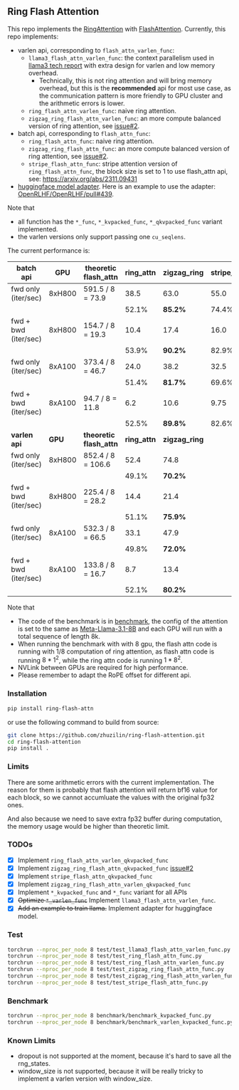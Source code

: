 ## Ring Flash Attention

This repo implements the [RingAttention](https://github.com/lhao499/RingAttention) with [FlashAttention](https://github.com/Dao-AILab/flash-attention). Currently, this repo implements:

- varlen api, corresponding to `flash_attn_varlen_func`:
  - `llama3_flash_attn_varlen_func`: the context parallelism used in [llama3 tech report](https://arxiv.org/abs/2407.21783) with extra design for varlen and low memory overhead.
    - Technically, this is not ring attention and will bring memory overhead, but this is the **recommended** api for most use case, as the communication pattern is more friendly to GPU cluster and the arithmetic errors is lower.
  - `ring_flash_attn_varlen_func`:  naive ring attention.
  - `zigzag_ring_flash_attn_varlen_func`: an more compute balanced version of ring attention, see  [issue#2](https://github.com/zhuzilin/ring-flash-attention/issues/2).
- batch api, corresponding to `flash_attn_func`:
  - `ring_flash_attn_func`: naive ring attention.
  - `zigzag_ring_flash_attn_func`: an more compute balanced version of ring attention, see  [issue#2](https://github.com/zhuzilin/ring-flash-attention/issues/2).
  - `stripe_flash_attn_func`: stripe attention version of `ring_flash_attn_func`, the block size is set to 1 to use flash_attn api, see: https://arxiv.org/abs/2311.09431
- [huggingface model adapter](ring_flash_attn/adapters/hf_adapter.py). Here is an example to use the adapter: [OpenRLHF/OpenRLHF/pull#439](https://github.com/OpenRLHF/OpenRLHF/pull/439/files).

Note that

- all function has the `*_func`, `*_kvpacked_func`, `*_qkvpacked_func` variant implemented.
- the varlen versions only support passing one `cu_seqlens`.

The current performance is:

| batch api            | GPU     | theoretic<br />flash_attn     | ring_attn     | zigzag_ring     | stripe_attn |
| -------------------- | ------- | ----------------------------- | ------------- | --------------- | ----------- |
| fwd only (iter/sec)  | 8xH800  | 591.5 / 8 = 73.9              | 38.5          | 63.0            | 55.0        |
|                      |         |                               | 52.1%         | **85.2%**       | 74.4%       |
| fwd + bwd (iter/sec) | 8xH800  | 154.7 / 8 = 19.3              | 10.4          | 17.4            | 16.0        |
|                      |         |                               | 53.9%         | **90.2%**       | 82.9%       |
| fwd only (iter/sec)  | 8xA100  | 373.4 / 8 = 46.7              | 24.0          | 38.2            | 32.5        |
|                      |         |                               | 51.4%         | **81.7%**       | 69.6%       |
| fwd + bwd (iter/sec) | 8xA100  | 94.7 / 8 = 11.8               | 6.2           | 10.6            | 9.75        |
|                      |         |                               | 52.5%         | **89.8%**       | 82.6%       |
| **varlen api**       | **GPU** | **theoretic<br />flash_attn** | **ring_attn** | **zigzag_ring** |             |
| fwd only (iter/sec)  | 8xH800  | 852.4 / 8 = 106.6             | 52.4          | 74.8            |             |
|                      |         |                               | 49.1%         | **70.2%**       |             |
| fwd + bwd (iter/sec) | 8xH800  | 225.4 / 8 = 28.2              | 14.4          | 21.4            |             |
|                      |         |                               | 51.1%         | **75.9%**       |             |
| fwd only (iter/sec)  | 8xA100  | 532.3 / 8 = 66.5              | 33.1          | 47.9            |             |
|                      |         |                               | 49.8%         | **72.0%**       |             |
| fwd + bwd (iter/sec) | 8xA100  | 133.8 / 8 = 16.7              | 8.7           | 13.4            |             |
|                      |         |                               | 52.1%         | **80.2%**       |             |

Note that

- The code of the benchmark is in [benchmark](benchmark/), the config of the attention is set to the same as [Meta-Llama-3.1-8B](https://huggingface.co/NousResearch/Meta-Llama-3.1-8B/blob/main/config.json) and each GPU will run with a total sequence of length 8k.
- When running the benchmark with with 8 gpu, the flash attn code is running with 1/8 computation of ring attention, as flash attn code is running $8*1^2$, while the ring attn code is running $1*8^2$.
- NVLink between GPUs are required for high performance.
- Please remember to adapt the RoPE offset for different api.

### Installation

```bash
pip install ring-flash-attn
```

or use the following command to build from source:

```bash
git clone https://github.com/zhuzilin/ring-flash-attention.git
cd ring-flash-attention
pip install .
```

### Limits

There are some arithmetic errors with the current implementation. The reason for them is probably that flash attention will return bf16 value for each block, so we cannot accumluate the values with the original fp32 ones.

And also because we need to save extra fp32 buffer during computation, the memory usage would be higher than theoretic limit.

### TODOs

- [x] Implement `ring_flash_attn_varlen_qkvpacked_func`
- [x] Implement `zigzag_ring_flash_attn_qkvpacked_func` [issue#2](https://github.com/zhuzilin/ring-flash-attention/issues/2)
- [x] Implement `stripe_flash_attn_qkvpacked_func`
- [x] Implement `zigzag_ring_flash_attn_varlen_qkvpacked_func`
- [x] Implement `*_kvpacked_func` and `*_func` variant for all APIs
- [x] ~~Optimize `*_varlen_func`~~ Implement `llama3_flash_attn_varlen_func`.
- [x] ~~Add an example to train llama.~~ Implement adapter for huggingface model.

### Test

```bash
torchrun --nproc_per_node 8 test/test_llama3_flash_attn_varlen_func.py
torchrun --nproc_per_node 8 test/test_ring_flash_attn_func.py
torchrun --nproc_per_node 8 test/test_ring_flash_attn_varlen_func.py
torchrun --nproc_per_node 8 test/test_zigzag_ring_flash_attn_func.py
torchrun --nproc_per_node 8 test/test_zigzag_ring_flash_attn_varlen_func.py
torchrun --nproc_per_node 8 test/test_stripe_flash_attn_func.py
```

### Benchmark

```bash
torchrun --nproc_per_node 8 benchmark/benchmark_kvpacked_func.py
torchrun --nproc_per_node 8 benchmark/benchmark_varlen_kvpacked_func.py
```

### Known Limits

- dropout is not supported at the moment, because it's hard to save all the rng_states.
- window_size is not supported, because it will be really tricky to implement a varlen version with window_size.